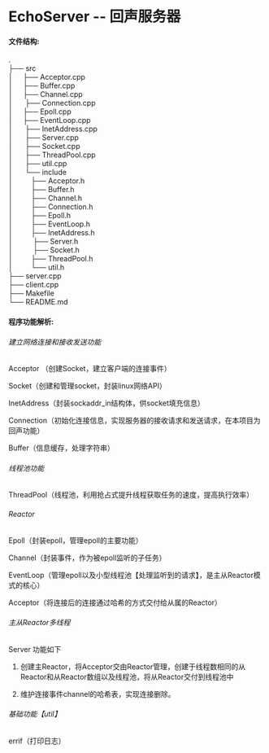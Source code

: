 # EchoServer -- 回声服务器

#### 文件结构:

.  
├── src  
│       ├── Acceptor.cpp  
│       ├── Buffer.cpp  
│       ├── Channel.cpp  
│       ├── Connection.cpp  
│       ├── Epoll.cpp  
│       ├── EventLoop.cpp  
│       ├── InetAddress.cpp  
│       ├── Server.cpp  
│       ├── Socket.cpp  
│       ├── ThreadPool.cpp  
│       ├── util.cpp  
│       └── include  
│               ├── Acceptor.h  
│               ├── Buffer.h  
│               ├── Channel.h  
│               ├── Connection.h  
│               ├── Epoll.h  
│               ├── EventLoop.h  
│               ├── InetAddress.h  
│               ├── Server.h  
│               ├── Socket.h  
│               ├── ThreadPool.h  
│               └── util.h  
├── server.cpp  
├── client.cpp  
├── Makefile  
└── README.md  

#### 程序功能解析:

###### 建立网络连接和接收发送功能

Acceptor （创建Socket，建立客户端的连接事件）  

Socket（创建和管理socket，封装linux网络API）  

InetAddress（封装sockaddr_in结构体，供socket填充信息）  

Connection（初始化连接信息，实现服务器的接收请求和发送请求，在本项目为回声功能）  

Buffer（信息缓存，处理字符串）  

###### 线程池功能

ThreadPool（线程池，利用抢占式提升线程获取任务的速度，提高执行效率）  

###### Reactor

Epoll（封装epoll，管理epoll的主要功能）  

Channel（封装事件，作为被epoll监听的子任务）  

EventLoop（管理epoll以及小型线程池【处理监听到的请求】，是主从Reactor模式的核心）  

Acceptor（将连接后的连接通过哈希的方式交付给从属的Reactor）  

###### 主从Reactor多线程

Server 功能如下

1. 创建主Reactor，将Acceptor交由Reactor管理，创建于线程数相同的从Reactor和从Reactor数组以及线程池，将从Reactor交付到线程池中

2. 维护连接事件channel的哈希表，实现连接删除。

###### 基础功能【util】

errif（打印日志）